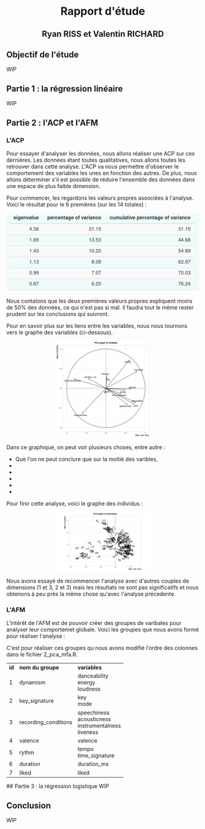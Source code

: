 # <center>Rapport d'étude</center>
## <center>Ryan RISS et Valentin RICHARD</center>

## Objectif de l'étude
WIP


## Partie 1 : la régression linéaire
WIP


## Partie 2 : l'ACP et l'AFM
### L'ACP
Pour essayer d'analyser les données, nous allons réaliser une ACP sur ces dernières. Les données étant toutes qualitatives, nous allons toutes les retrouver dans cette analyse. L'ACP va nous permettre d'observer le comportement des variables les unes en fonction des autres. De plus, nous allons déterminer s'il est possible de réduire l'ensemble des données dans une espace de plus faible dimension. <br>

Pour commencer, les regardons les valeurs propres associées à l'analyse. Voici le résultat pour le 6 premières (sur les 14 totales) :
<center><img src="report_pictures/PCA_Eigenvalues.png"></center>

Nous contatons que les deux premières valeurs propres expliquent moins de 50% des données, ce qui n'est pas si mal. Il faudra tout le même rester prudent sur les conclusions qui suivront.

Pour en savoir plus sur les liens entre les variables, nous nous tournons vers le graphe des variables (ci-dessous).
<center><img src="report_pictures/PCA_graphVar.png" height="50%" width="50%"></center>

Dans ce graphique, on peut voir plusieurs choses, entre autre : 
<ul>
<li>Que l'on ne peut conclure que sur la moitié des varibles,</li>
<li></li>
<li></li>
<li></li>
<li></li>
<li></li>
</ul>

Pour finir cette analyse, voici le graphe des individus :
<center><img src="report_pictures/PCA_graphInd.png" height="50%" width="50%"></center>

Nous avons essayé de recommencer l'analyse avec d'autres couples de dimensions (1 et 3, 2 et 3) mais les résultats ne sont pas significatifs et nous obtenons à peu près la même chose qu'avec l'analyse précedente.

### L'AFM
L'intérêt de l'AFM est de pouvoir créer des groupes de varibales pour analyser leur comportemet globale. Voici les groupes que nous avons formé pour réaliser l'analyse : 
<table>
<tr>
   <td><b>id</b></td>
   <td><b>nom du groupe</b></td>
   <td><b>variables</b></td>
</tr>
<tr>
   <td>1</td>
   <td>dynamism</td>
   <td>danceability<br>energy<br>loudness</td>
</tr>
<tr>
   <td>2</td>
   <td>key_signature</td>
   <td>key<br>mode</td>
</tr>
<tr>
   <td>3</td>
   <td>recording_conditions</td>
   <td>speechiness<br>acousticness<br>instrumentalness<br>liveness</td>
</tr>
<tr>
   <td>4</td>
   <td>valence</td>
   <td>valence</td>
</tr>
<tr>
   <td>5</td>
   <td>rythm</td>
   <td>tempo<br>time_signature</td>
</tr>
<tr>
   <td>6</td>
   <td>duration</td>
   <td>duration_ms</td>
</tr>
<tr>
   <td>7</td>
   <td>liked</td>
   <td>liked</td>
</tr>

C'est pour réaliser ces groupes qu nous avons modifié l'ordre des colonnes dans le fichier 2_pca_mfa.R.

</table>
## Partie 3 : la régression logistique
WIP


## Conclusion
WIP